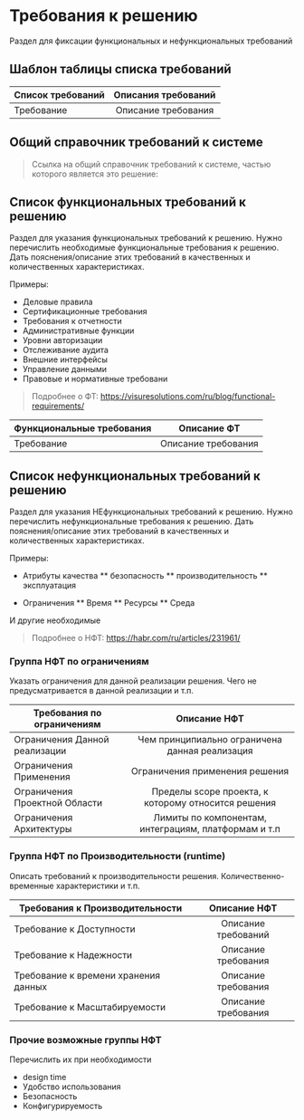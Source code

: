 # Требования к решению

Раздел для фиксации функциональных и нефункциональных требований

## Шаблон таблицы списка требований

| Список требований | Описания требований |
| ------------- |:-------------:|
| Требование    | Описание требования|


## Общий справочник требований к системе

> Ссылка на общий справочник требований к системе, частью которого является это решение: 

##	Список функциональных требований к решению

Раздел для указания функциональных требований к решению.
Нужно перечислить необходимые функциональные требования к решению.
Дать пояснения/описание этих требований в качественных и количественных характеристиках.

Примеры:

* Деловые правила
* Сертификационные требования
* Требования к отчетности
* Административные функции
* Уровни авторизации
* Отслеживание аудита
* Внешние интерфейсы
* Управление данными
* Правовые и нормативные требовани

> Подробнее о ФТ: 
https://visuresolutions.com/ru/blog/functional-requirements/

| Функциональные требования| Описание ФТ|
| ------------- |:-------------:|
| Требование    | Описание требования|


## Список нефункциональных требований к решению

Раздел для указания НЕфункциональных требований к решению.
Нужно перечислить нефункциональные требования к решению.
Дать пояснения/описание этих требований в качественных и количественных характеристиках.

Примеры:




* Атрибуты качества
  ** безопасность
  ** производительность
  ** эксплуатация
  
* Ограничения
  ** Время
  ** Ресурсы
  ** Среда
  
И другие необходимые
  
> Подробнее о НФТ:
https://habr.com/ru/articles/231961/

### Группа НФТ по ограничениям

Указать ограничения для данной реализации решения.
Чего не предусматривается в данной реализации и т.п.

| Требования по ограничениям | Описание НФТ|
| ------------- |:-------------:|
| Ограничения Данной реализации | Чем принципиально ограничена данная реализация |
| Ограничения Применения | Ограничения применения решения |
| Ограничения Проектной Области | Пределы scope проекта, к которому относится решения |
| Ограничения Архитектуры |Лимиты по компонентам, интеграциям, платформам и т.п |

### Группа НФТ по Производительности (runtime)

Описать требований к производительности решения.
Количественно-временные характеристики и т.п.

| Требования к Производительности | Описание НФТ|
| ------------- |:-------------:|
| Требование к Доступности| Описание требований|
| Требование к Надежности| Описание требования|
| Требование к  времени хранения данных| Описание требования|
| Требование к Масштабируемости| Описание требования|

### Прочие возможные группы НФТ

Перечислить их при необходимости
* design time
* Удобство использования
* Безопасность
* Конфигурируемость 

